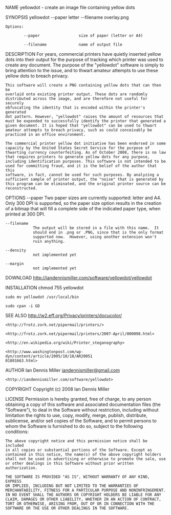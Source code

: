 NAME
    yellowdot - create an image file containing yellow dots

SYNOPSIS
    yellowdot --paper letter --filename overlay.png

    Options:

            --paper                 size of paper (letter or A4)

            --filename              name of output file

DESCRIPTION
    For years, commercial printers have quietly inserted yellow dots into
    their output for the purpose of tracking which printer was used to
    create any document. The purpose of the "yellowdot" software is simply
    to bring attention to the issue, and to thwart amateur attempts to use
    these yellow dots to breach privacy.

    This software will create a PNG containing yellow dots that can then be
    overlaid onto existing printer output. These dots are randomly
    distributed across the image, and are therefore not useful for securely
    obfuscating the identity that is encoded within the printer's generated
    dot pattern. However, "yellowdot" raises the amount of resources that
    must be expended to successfully identify the printer that generated a
    given document. It is hoped that "yellowdot" can be used to thwart
    amateur attempts to breach privacy, such as could conceivably be
    practiced in an office environment.

    The commercial printer yellow dot initiative has been endorsed in some
    capacity by the United States Secret Service for the purpose of
    thwarting currency counterfeiting. As of October 2008, there is no law
    that requires printers to generate yellow dots for any purpose,
    including identification purposes. This software is not intended to be
    used for committing fraud, and it is the belief of the author that this
    software, in fact, cannot be used for such purposes. By analyzing a
    sufficient sample of printer output, the "noise" that is generated by
    this program can be eliminated, and the original printer source can be
    reconstructed.

OPTIONS
    --paper
                Two paper sizes are currently supported: letter and A4.  Only
                300 DPI is supported, so the paper size option results in the 
                creation of a bitmap that will fill a complete side of the
                indicated paper type, when printed at 300 DPI.

    --filename
                The output will be stored in a file with this name.  It 
                should end in .png or .PNG, since that is the only format 
                supported now.  However, using another extension won't 
                ruin anything.

    --density
                not implemented yet

    --margin
                not implemented yet

DOWNLOAD
    <http://iandennismiller.com/software/yellowdot/yellowdot>

INSTALLATION
    chmod 755 yellowdot

    sudo mv yellowdot /usr/local/bin

    sudo cpan -i GD

SEE ALSO
    <http://w2.eff.org/Privacy/printers/docucolor/>

    <http://frotz.zork.net/pipermail/printers/>

    <http://frotz.zork.net/pipermail/printers/2007-April/000098.html>

    <http://en.wikipedia.org/wiki/Printer_steganography>

    <http://www.washingtonpost.com/wp-dyn/content/article/2005/10/18/AR20051
    01801663.html>

AUTHOR
    Ian Dennis Miller <iandennismiller@gmail.com>

    <http://iandennismiller.com/software/yellowdot>

COPYRIGHT
    Copyright (c) 2008 Ian Dennis Miller

LICENSE
    Permission is hereby granted, free of charge, to any person obtaining a
    copy of this software and associated documentation files (the
    "Software"), to deal in the Software without restriction, including
    without limitation the rights to use, copy, modify, merge, publish,
    distribute, sublicense, and/or sell copies of the Software, and to
    permit persons to whom the Software is furnished to do so, subject to
    the following conditions:

    The above copyright notice and this permission notice shall be included
    in all copies or substantial portions of the Software. Except as
    contained in this notice, the name(s) of the above copyright holders
    shall not be used in advertising or otherwise to promote the sale, use
    or other dealings in this Software without prior written authorization.

    THE SOFTWARE IS PROVIDED "AS IS", WITHOUT WARRANTY OF ANY KIND, EXPRESS
    OR IMPLIED, INCLUDING BUT NOT LIMITED TO THE WARRANTIES OF
    MERCHANTABILITY, FITNESS FOR A PARTICULAR PURPOSE AND NONINFRINGEMENT.
    IN NO EVENT SHALL THE AUTHORS OR COPYRIGHT HOLDERS BE LIABLE FOR ANY
    CLAIM, DAMAGES OR OTHER LIABILITY, WHETHER IN AN ACTION OF CONTRACT,
    TORT OR OTHERWISE, ARISING FROM, OUT OF OR IN CONNECTION WITH THE
    SOFTWARE OR THE USE OR OTHER DEALINGS IN THE SOFTWARE.

